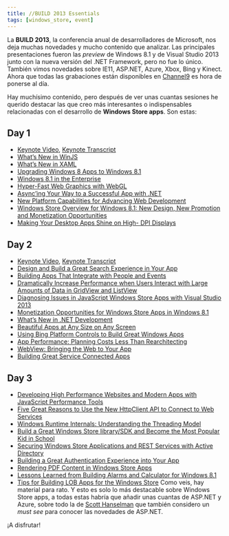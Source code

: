 ```yaml
---
title: //BUILD 2013 Essentials
tags: [windows_store, event]
---
```

La **BUILD 2013**, la conferencia anual de desarrolladores de Microsoft, nos deja muchas novedades y mucho contenido que analizar. Las principales presentaciones fueron las _preview_ de Windows 8.1 y de Visual Studio 2013 junto con la nueva versión del .NET Framework, pero no fue lo único. También vimos novedades sobre IE11, ASP.NET, Azure, Xbox, Bing y Kinect. Ahora que todas las grabaciones están disponibles en [Channel9](http://channel9.msdn.com/Events/Build/2013) es hora de ponerse al día.

Hay muchísimo contenido, pero después de ver unas cuantas sesiones he querido destacar las que creo más interesantes o indispensables relacionadas con el desarrollo de **Windows Store apps**. Son estas:

Day 1
-----

*   [Keynote Video](http://channel9.msdn.com/Events/Build/2013/1-001), [Keynote Transcript](http://www.microsoft.com/en-us/news/Speeches/2013/06-26Build2013.aspx)
*   [What’s New in WinJS](http://channel9.msdn.com/Events/Build/2013/2-165)
*   [What’s New in XAML](http://channel9.msdn.com/Events/Build/2013/2-164)
*   [Upgrading Windows 8 Apps to Windows 8.1](http://channel9.msdn.com/Events/Build/2013/3-077)
*   [Windows 8.1 in the Enterprise](http://channel9.msdn.com/Events/Build/2013/2-194)
*   [Hyper-Fast Web Graphics with WebGL](http://channel9.msdn.com/Events/Build/2013/4-072)
*   [Async’ing Your Way to a Successful App with .NET](http://channel9.msdn.com/Events/Build/2013/3-301)
*   [New Platform Capabilities for Advancing Web Development](http://channel9.msdn.com/Events/Build/2013/2-067)
*   [Windows Store Overview for Windows 8.1: New Design, New Promotion and Monetization Opportunities](http://channel9.msdn.com/Events/Build/2013/2-123)
*   [Making Your Desktop Apps Shine on High- DPI Displays](http://channel9.msdn.com/Events/Build/2013/4-184)

Day 2
-----

*   [Keynote Video](http://channel9.msdn.com/Events/Build/2013/1-002), [Keynote Transcript](http://www.microsoft.com/en-us/news/Speeches/2013/06-27Build2013.aspx)
*   [Design and Build a Great Search Experience in Your App](http://channel9.msdn.com/Events/Build/2013/3-144)
*   [Building Apps That Integrate with People and Events](http://channel9.msdn.com/Events/Build/2013/3-007)
*   [Dramatically Increase Performance when Users Interact with Large Amounts of Data in GridView and ListView](http://channel9.msdn.com/Events/Build/2013/3-158)
*   [Diagnosing Issues in JavaScript Windows Store Apps with Visual Studio 2013](http://channel9.msdn.com/Events/Build/2013/3-312)
*   [Monetization Opportunities for Windows Store Apps in Windows 8.1](http://channel9.msdn.com/Events/Build/2013/3-121)
*   [What’s New in .NET Development](http://channel9.msdn.com/Events/Build/2013/2-303)
*   [Beautiful Apps at Any Size on Any Screen](http://channel9.msdn.com/Events/Build/2013/2-066)
*   [Using Bing Platform Controls to Build Great Windows Apps](http://channel9.msdn.com/Events/Build/2013/3-405)
*   [App Performance: Planning Costs Less Than Rearchitecting](http://channel9.msdn.com/Events/Build/2013/2-098)
*   [WebView: Bringing the Web to Your App](http://channel9.msdn.com/Events/Build/2013/3-179)
*   [Building Great Service Connected Apps](http://channel9.msdn.com/Events/Build/2013/3-090)

Day 3
-----

*   [Developing High Performance Websites and Modern Apps with JavaScript Performance Tools](http://channel9.msdn.com/Events/Build/2013/3-316)
*   [Five Great Reasons to Use the New HttpClient API to Connect to Web Services](http://channel9.msdn.com/Events/Build/2013/4-092)
*   [Windows Runtime Internals: Understanding the Threading Model](http://channel9.msdn.com/Events/Build/2013/4-107)
*   [Build a Great Windows Store library/SDK and Become the Most Popular Kid in School](http://channel9.msdn.com/Events/Build/2013/4-142)
*   [Securing Windows Store Applications and REST Services with Active Directory](http://channel9.msdn.com/Events/Build/2013/3-518)
*   [Building a Great Authentication Experience into Your App](http://channel9.msdn.com/Events/Build/2013/3-503)
*   [Rendering PDF Content in Windows Store Apps](http://channel9.msdn.com/Events/Build/2013/3-175)
*   [Lessons Learned from Building Alarms and Calculator for Windows 8.1](http://channel9.msdn.com/Events/Build/2013/2-060)
*   [Tips for Building LOB Apps for the Windows Store](http://channel9.msdn.com/Events/Build/2013/3-185) Como veis, hay material para rato. Y esto es solo lo más destacable sobre Windows Store apps, a todas estas habría que añadir unas cuantas de ASP.NET y Azure, sobre todo la de [Scott Hanselman](http://channel9.msdn.com/Events/Build/2013/2-546) que también considero un _must see_ para conocer las novedades de ASP.NET.

¡A disfrutar!

